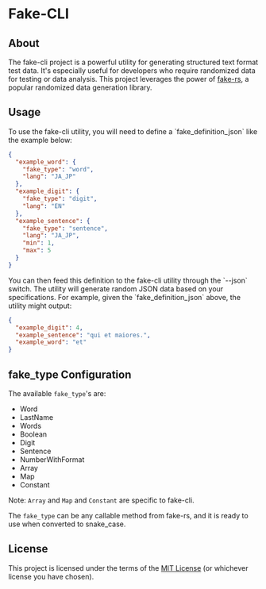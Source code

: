 # Fake-CLI

## About

The fake-cli project is a powerful utility for generating structured text format test data. It's especially useful for
developers who require randomized data for testing or data analysis. This project leverages the power
of [fake-rs](https://github.com/cksac/fake-rs), a popular randomized data generation library.

## Usage

To use the fake-cli utility, you will need to define a \`fake_definition_json\` like the example below:

```json
{
  "example_word": {
    "fake_type": "word",
    "lang": "JA_JP"
  },
  "example_digit": {
    "fake_type": "digit",
    "lang": "EN"
  },
  "example_sentence": {
    "fake_type": "sentence",
    "lang": "JA_JP",
    "min": 1,
    "max": 5
  }
}
```

You can then feed this definition to the fake-cli utility through the \`--json\` switch. The utility will generate
random JSON data based on your specifications. For example, given the \`fake_definition_json\` above, the utility might
output:

```json
{
  "example_digit": 4,
  "example_sentence": "qui et maiores.",
  "example_word": "et"
}
```

## fake_type Configuration

The available `fake_type`'s are:

- Word
- LastName
- Words
- Boolean
- Digit
- Sentence
- NumberWithFormat
- Array
- Map
- Constant

Note: `Array` and `Map` and `Constant` are specific to fake-cli.

The `fake_type` can be any callable method from fake-rs, and it is ready to use when converted to snake_case.

## License

This project is licensed under the terms of the [MIT License](LICENSE) (or whichever license you have chosen).
